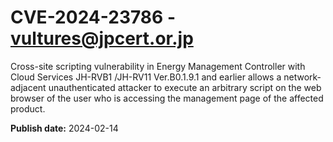 # CVE-2024-23786 - vultures@jpcert.or.jp

Cross-site scripting vulnerability in Energy Management Controller with Cloud Services JH-RVB1 /JH-RV11 Ver.B0.1.9.1 and earlier allows a network-adjacent unauthenticated attacker to execute an arbitrary script on the web browser of the user who is accessing the management page of the affected product.

**Publish date:** 2024-02-14
